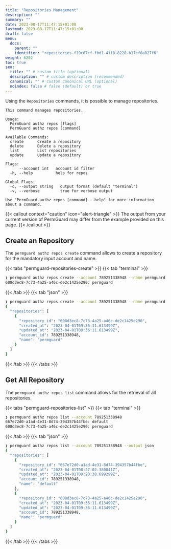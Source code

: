 ```yaml
---
title: "Repositories Management"
description: ""
summary: ""
date: 2023-08-17T11:47:15+01:00
lastmod: 2023-08-17T11:47:15+01:00
draft: false
menu:
  docs:
    parent: ""
    identifier: "repositories-f19c07cf-fbd1-41f0-8220-b17ef0a027f6"
weight: 6202
toc: true
seo:
  title: "" # custom title (optional)
  description: "" # custom description (recommended)
  canonical: "" # custom canonical URL (optional)
  noindex: false # false (default) or true
---
```

Using the `Repositories` commands, it is possible to manage repositories.

```text
This command manages repositories.

Usage:
  PermGuard authz repos [flags]
  PermGuard authz repos [command]

Available Commands:
  create      Create a repository
  delete      Delete a repository
  list        List repositories
  update      Update a repository

Flags:
      --account int   account id filter
  -h, --help          help for repos

Global Flags:
  -o, --output string   output format (default "terminal")
  -v, --verbose         true for verbose output

Use "PermGuard authz repos [command] --help" for more information about a command.
```

{{< callout context="caution" icon="alert-triangle" >}}
The output from your current version of PermGuard may differ from the example provided on this page.
{{< /callout >}}

## Create an Repository

The `permguard authz repos create` command allows to create a repository for the mandatory input account and name.

{{< tabs "permguard-repositories-create" >}}
{{< tab "terminal" >}}

```bash
❯ permguard authz repos create --account 789251338948 --name permguard
608d3ec8-7c73-4a25-a46c-de2c1425e290: permguard
```

{{< /tab >}}
{{< tab "json" >}}

```bash
❯ permguard authz repos create --account 789251338948 --name permguard --output json
{
  "repositories": [
    {
      "repository_id": "608d3ec8-7c73-4a25-a46c-de2c1425e290",
      "created_at": "2023-04-01T09:36:11.613499Z",
      "updated_at": "2023-04-01T09:36:11.613499Z",
      "account_id": 789251338948,
      "name": "permguard"
    }
  ]
}
```

{{< /tab >}}
{{< /tabs >}}

## Get All Repository

The `permguard authz repos list` command allows for the retrieval of all repositories.

{{< tabs "permguard-repositories-list" >}}
{{< tab "terminal" >}}

```bash
❯ permguard authz repos list --account 789251338948
667e72d0-a1ad-4e31-8d74-394357b44fbe: default
608d3ec8-7c73-4a25-a46c-de2c1425e290: permguard
```

{{< /tab >}}
{{< tab "json" >}}

```bash
❯ permguard authz repos list --account 789251338948 --output json
{
  "repositories": [
    {
      "repository_id": "667e72d0-a1ad-4e31-8d74-394357b44fbe",
      "created_at": "2023-04-01T08:27:02.380041Z",
      "updated_at": "2023-04-01T09:20:38.699299Z",
      "account_id": 789251338948,
      "name": "default"
    },
    {
      "repository_id": "608d3ec8-7c73-4a25-a46c-de2c1425e290",
      "created_at": "2023-04-01T09:36:11.613499Z",
      "updated_at": "2023-04-01T09:36:11.613499Z",
      "account_id": 789251338948,
      "name": "permguard"
    }
  ]
}
```

{{< /tab >}}
{{< /tabs >}}
